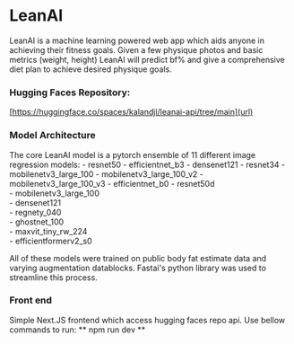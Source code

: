 # LeanAI
LeanAI is a machine learning powered web app which aids anyone in achieving their fitness goals. Given a few physique photos and basic metrics (weight, height) LeanAI will predict bf% and give a comprehensive diet plan to achieve desired physique goals. 

### Hugging Faces Repository:
[https://huggingface.co/spaces/kalandjl/leanai-api/tree/main](url)

### Model Architecture
The core LeanAI model is a pytorch ensemble of 11 different image regression models: 
    - resnet50
    - efficientnet_b3
    - densenet121
    - resnet34
    - mobilenetv3_large_100
    - mobilenetv3_large_100_v2
    - mobilenetv3_large_100_v3
    - efficientnet_b0
    - resnet50d                    
    - mobilenetv3_large_100    
    - densenet121              
    - regnety_040               
    - ghostnet_100                
    - maxvit_tiny_rw_224            
    - efficientformerv2_s0

All of these models were trained on public body fat estimate data and varying augmentation datablocks. Fastai's python library was used to streamline this process. 

### Front end
Simple Next.JS frontend which access hugging faces repo api. Use bellow commands to run:
** npm run dev **
